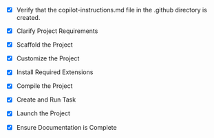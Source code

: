 <!-- Multi-tenant NestJS Backend Project Setup -->

- [x] Verify that the copilot-instructions.md file in the .github directory is created.

- [x] Clarify Project Requirements
<!-- Production-ready NestJS multi-tenant backend with database-per-tenant architecture, JWT auth, TypeORM, PostgreSQL -->

- [x] Scaffold the Project
<!-- Created NestJS project structure with TypeScript, testing, and all required dependencies -->

- [x] Customize the Project
<!-- Implemented multi-tenant architecture with TenantConnectionManager, authentication, and CRUD modules -->

- [x] Install Required Extensions
<!-- No specific extensions required for this backend project -->

- [x] Compile the Project
<!-- Dependencies installed and project compiles without errors -->

- [x] Create and Run Task
<!-- Development and build tasks configured in package.json -->

- [x] Launch the Project
<!-- Development server can be started with npm run start:dev -->

- [x] Ensure Documentation is Complete
<!-- Comprehensive README and documentation completed -->

